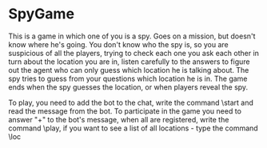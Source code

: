 # SpyGame

This is a game in which one of you is a spy. Goes on a mission, but doesn't know where he's going. 
You don't know who the spy is, so you are suspicious of all the players, trying to check each one you ask each other in turn about the location you are in, 
listen carefully to the answers to figure out the agent who can only guess which location he is talking about. 
The spy tries to guess from your questions which location he is in. The game ends when the spy guesses the location, or when players reveal the spy.

To play, you need to add the bot to the chat, write the command \start and read the message from the bot.
To participate in the game you need to answer "+" to the bot's message, when all are registered, 
write the command \play, if you want to see a list of all locations - type the command \loc

